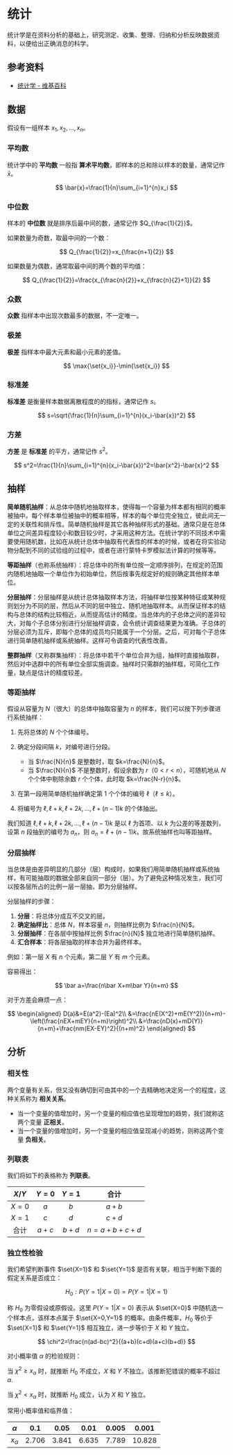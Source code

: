 # 统计

统计学是在资料分析的基础上，研究测定、收集、整理、归纳和分析反映数据资料，以便给出正确消息的科学。

## 参考资料

- [统计学 - 维基百科](https://zh.wikipedia.org/wiki/统计学)

## 数据

假设有一组样本 $x_1,x_2,\dots,x_n$。

### 平均数

统计学中的 **平均数** 一般指 **算术平均数**，即样本的总和除以样本的数量，通常记作 $\bar{x}$。

$$
\bar{x}=\frac{1}{n}\sum_{i=1}^{n}x_i
$$

### 中位数

样本的 **中位数** 就是排序后最中间的数，通常记作 $Q_{\frac{1}{2}}$。

如果数量为奇数，取最中间的一个数：

$$
Q_{\frac{1}{2}}=x_{\frac{n+1}{2}}
$$

如果数量为偶数，通常取最中间的两个数的平均值：

$$
Q_{\frac{1}{2}}=\frac{x_{\frac{n}{2}}+x_{\frac{n}{2}+1}}{2}
$$

### 众数

**众数** 指样本中出现次数最多的数据，不一定唯一。

### 极差

**极差** 指样本中最大元素和最小元素的差值。

$$
\max{\set{x_i}}-\min{\set{x_i}}
$$

### 标准差

**标准差** 是衡量样本数据离散程度的的指标，通常记作 $s$。

$$
s=\sqrt{\frac{1}{n}\sum_{i=1}^{n}(x_i-\bar{x})^2}
$$

### 方差

**方差** 是 **标准差** 的平方，通常记作 $s^2$。

$$
s^2=\frac{1}{n}\sum_{i=1}^{n}(x_i-\bar{x})^2=\bar{x^2}-\bar{x}^2
$$

## 抽样

**简单随机抽样**：从总体中随机地抽取样本，使得每一个容量为样本都有相同的概率被抽中。每个样本单位被抽中的概率相等，样本的每个单位完全独立，彼此间无一定的关联性和排斥性。简单随机抽样是其它各种抽样形式的基础。通常只是在总体单位之间差异程度较小和数目较少时，才采用这种方法。在统计学的不同技术中需要使用随机数，比如在从统计总体中抽取有代表性的样本的时候，或者在将实验动物分配到不同的试验组的过程中，或者在进行蒙特卡罗模拟法计算的时候等等。

**等距抽样**（也称系统抽样）：将总体中的所有单位按一定顺序排列，在规定的范围内随机地抽取一个单位作为初始单位，然后按事先规定好的规则确定其他样本单位。

**分层抽样**：分层抽样是从统计总体抽取样本方法，将抽样单位按某种特征或某种规则划分为不同的层，然后从不同的层中独立、随机地抽取样本。从而保证样本的结构与总体的结构比较相近，从而提高估计的精度。当总体内的子总体之间的差异较大，对每个子总体分别进行分层抽样调查，会令统计调查结果更为准确。子总体的分层必须为互斥，即每个总体的成员均只能属于一个分层。之后，可对每个子总体进行简单随机抽样或系统抽样。这样可令调查的代表性改善。

**整群抽样**（又称群集抽样）：将总体中若干个单位合并为组，抽样时直接抽取群，然后对中选群中的所有单位全部实施调查。抽样时只需群的抽样框，可简化工作量，缺点是估计的精度较差。

### 等距抽样

假设从容量为 $N$（很大）的总体中抽取容量为 $n$ 的样本，我们可以按下列步骤进行系统抽样：

1. 先将总体的 $N$ 个个体编号。

2. 确定分段间隔 $k$，对编号进行分段。
   - 当 $\frac{N}{n}$ 是整数时，取 $k=\frac{N}{n}$。
   - 当 $\frac{N}{n}$ 不是整数时，假设余数为 $r$（$0<r<n$），可随机地从 $N$ 个个体中剔除余数 $r$ 个个体，此时取 $k=\frac{N-r}{n}$。

3. 在第一段用简单随机抽样确定第 $1$ 个个体的编号 $\ell$（$\ell\le k$）。

4. 将编号为 $\ell, \ell+k, \ell+2k, \dots, \ell+(n-1)k$ 的个体抽出。

我们知道 $\ell, \ell + k, \ell + 2k, \dots, \ell + (n - 1)k$ 是以 $\ell$ 为首项、以 $k$ 为公差的等差数列，设第 $n$ 段抽到的编号为 $a_n$，则 $a_n = \ell + (n - 1)k$。故系统抽样也叫等距抽样。

### 分层抽样

当总体是由差异明显的几部分（层）构成时，如果我们用简单随机抽样或系统抽样，有可能抽取的数据全部来自同一部分（层）。为了避免这种情况发生，我们可以按各层所占的比例一层一层抽，即为分层抽样。

分层抽样的步骤：

1. **分层**：将总体分成互不交叉的层。
2. **确定抽样比**：总体 $N$，样本容量 $n$，则抽样比例为 $\frac{n}{N}$。
3. **分层抽样**：在各层中按抽样比例 $\frac{n}{N}$ 独立地进行简单随机抽样。
4. **汇合样本**：将各层抽取的样本合并为最终样本。

例如：第一层 $X$ 有 $n$ 个元素，第二层 $Y$ 有 $m$ 个元素。

容易得出：

$$
\bar a=\frac{n\bar X+m\bar Y}{n+m}
$$

对于方差会麻烦一点：

$$
\begin{aligned}
D(a)&=E(a^2)-(Ea)^2\\
&=\frac{nE(X^2)+mE(Y^2)}{n+m}-\left(\frac{nEX+mEY}{n+m}\right)^2\\
&=\frac{nD(x)+mD(Y)}{n+m}+\frac{nm(EX-EY)^2}{(n+m)^2}
\end{aligned}
$$

## 分析

### 相关性

两个变量有关系，但又没有确切到可由其中的一个去精确地决定另一个的程度，这种关系称为 **相关关系**。

- 当一个变量的值增加时，另一个变量的相应值也呈现增加的趋势，我们就称这两个变量 **正相关**。
- 当一个变量的值增加时，另一个变量的相应值呈现减小的趋势，则称这两个变量 **负相关**。

### 列联表

我们将如下的表格称为 **列联表**。

| $X/Y$ | $Y=0$ | $Y=1$ |    合计     |
| :---: | :---: | :---: | :---------: |
| $X=0$ |  $a$  |  $b$  |    $a+b$    |
| $X=1$ |  $c$  |  $d$  |    $c+d$    |
| 合计  | $a+c$ | $b+d$ | $n=a+b+c+d$ |

### 独立性检验

我们希望判断事件 $\set{X=1}$ 和 $\set{Y=1}$ 是否有关联，相当于判断下面的假定关系是否成立：

$$
H_0:P(Y=1|X=0)=P(Y=1|X=1)
$$

称 $H_0$ 为零假设或原假设。这里 $P(Y=1|X=0)$ 表示从 $\set{X=0}$ 中随机选一个样本点，该样本点属于 $\set{X=0,Y=1}$ 的概率。由条件概率，$H_0$ 等价于 $\set{X=1}$ 和 $\set{Y=1}$ 相互独立，进一步等价于 $X$ 和 $Y$ 独立。

$$
\chi^2=\frac{n(ad-bc)^2}{(a+b)(c+d)(a+c)(b+d)}
$$

对小概率值 $\alpha$ 的检验规则：

当 $\chi^2\geq x_{\alpha}$ 时，就推断 $H_0$ 不成立，$X$ 和 $Y$ 不独立。该推断犯错误的概率不超过 $\alpha$.

当 $\chi^2<x_{\alpha}$ 时，就推断 $H_0$ 成立，认为 $X$ 和 $Y$ 独立。

常用小概率值和临界值：

|  $\alpha$  |  $0.1$  | $0.05$  | $0.01$  | $0.005$ | $0.001$  |
| :--------: | :-----: | :-----: | :-----: | :-----: | :------: |
| $x_\alpha$ | $2.706$ | $3.841$ | $6.635$ | $7.789$ | $10.828$ |

